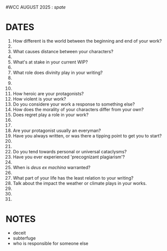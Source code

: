 #WCC AUGUST 2025 : *spate*
<!-- Atra-ḫasīs -->

# DATES
1. How different is the world between the beginning and end of your work?
2. 
3. What causes distance between your characters?
4. 
5. What's at stake in your current WIP?
6. 
7. What role does divinity play in your writing?
8. 
9. 
10. 
11. How heroic are your protagonists?
12. How violent is your work?
13. Do you considere your work a response to something else?
14. How does the morality of your characters differ from your own?
15. Does regret play a role in your work? 
16. 
17. 
18. Are your protagonist usually an everyman? 
19. Have you always written, or was there a tipping point to get you to start?
20. 
21. 
22. Do you tend towards personal or universal cataclysms?
23. Have you ever experienced 'precognizant plagiarism'?
24. 
25. When is *deus ex machina* warranted?
26. 
27. What part of your life has the least relation to your writing?
28. Talk about the impact the weather or climate plays in your works.
29. 
30. 
31. 

# NOTES
- deceit
- subterfuge
- who is responsible for someone else
